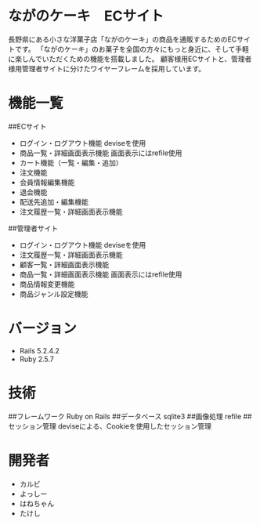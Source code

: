 
# ながのケーキ　ECサイト

長野県にある小さな洋菓子店「ながのケーキ」の商品を通販するためのECサイトです。
「ながのケーキ」のお菓子を全国の方々にもっと身近に、そして手軽に楽しんでいただくための機能を搭載しました。
顧客様用ECサイトと、管理者様用管理者サイトに分けたワイヤーフレームを採用しています。

# 機能一覧

##ECサイト
* ログイン・ログアウト機能
deviseを使用
* 商品一覧・詳細画面表示機能
画面表示にはrefile使用
* カート機能（一覧・編集・追加）
* 注文機能
* 会員情報編集機能
* 退会機能
* 配送先追加・編集機能
* 注文履歴一覧・詳細画面表示機能

##管理者サイト
* ログイン・ログアウト機能
deviseを使用
* 注文履歴一覧・詳細画面表示機能
* 顧客一覧・詳細画面表示機能
* 商品一覧・詳細画面表示機能
画面表示にはrefile使用
* 商品情報変更機能
* 商品ジャンル設定機能


# バージョン

* Rails 5.2.4.2
* Ruby 2.5.7


# 技術

##フレームワーク
Ruby on Rails
##データベース
sqlite3
##画像処理
refile
##セッション管理
deviseによる、Cookieを使用したセッション管理


# 開発者

* カルビ
* よっしー
* はねちゃん
* たけし
